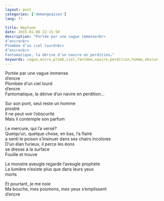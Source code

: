 ```yaml
---
layout: post
categories: ['demangeaison']
lang: fr

title: Neptune
date: 2015-01-08 22-15-50
description: "Portée par une vague immense<br>
d’encre<br>
Plombée d’un ciel lourd<br>
d’encre<br>
Fantomatique, la dérive d’un navire en perdition…"
keywords: vague,encre,plomb,ciel,fantôme,navire,perdition,homme,obscurité,mercure,poisons,chairs,incolore,monstre,éons,aveugle,élan,lumière,yeux,noyade,bouche,poumons
---
```

Portée par une vague immense<br>
d’encre<br>
Plombée d’un ciel lourd<br>
d’encre<br>
Fantomatique, la dérive d’un navire en perdition…

Sur son pont, seul reste un homme<br>
prostré<br>
Il ne peut voir l’obscurité<br>
Mais il contemple son parfum

Le mercure, qui l’a versé?<br>
Quelqu’un, quelque chose, en bas, l’a flairé<br>
a senti le poison s’insinuer dans ses chairs incolores<br>
D’un élan furieux, il perce les éons<br>
se dresse à la surface<br>
Fouille et trouve

Le monstre aveugle regarde l’aveugle prophète<br>
La lumière n’existe plus que dans leurs yeux<br>
morts

Et pourtant, je me noie<br>
Ma bouche, mes poumons, mes yeux s’emplissent<br>
d’encre
